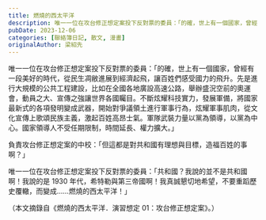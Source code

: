 ```yaml
---
title: 燃燒的西太平洋
description: 唯一一位在攻台修正想定案投下反對票的委員：「的確，世上有一個國家，曾經有一段美好的時代，從民生凋敝進展到經濟起飛，讓百姓們感受國力的飛升。先是進行大規模的公共工程建設，比如在全國各地廣設高速公路，舉辦……
pubDate: 2023-12-06
categories: [聯絡簿日記, 散文, 漫畫]
originalAuthor: 梁紹先
---
```


唯一一位在攻台修正想定案投下反對票的委員：「的確，世上有一個國家，曾經有一段美好的時代，從民生凋敝進展到經濟起飛，讓百姓們感受國力的飛升。先是進行大規模的公共工程建設，比如在全國各地廣設高速公路，舉辦盛況空前的奧運會，動員之大、宣傳之強讓世界各國矚目。不斷炫耀科技實力，發展軍備，將國家最新式的各項發明變成武器，開始對爭議領土進行軍事行為，炫耀軍事肌肉，從文化宣傳上歌頌民族主義，激起百姓高昂士氣。軍隊武裝力量以黨為領導，以黨為中心。國家領導人不受任期限制，時間延長、權力擴大。」

負責攻台修正想定案的中校：「但這都是對共和國有理想與目標，造福百姓的事啊？」

唯一一位在攻台修正想定案投下反對票的委員：「共和國？我說的並不是共和國啊！我說的是 1930 年代，希特勒與第三帝國啊！我真誠懇切地希望，不要重蹈歷史覆轍，而變成……燃燒的西太平洋！」

（本文摘錄自《燃燒的西太平洋．演習想定 01：攻台修正想定案》。）
